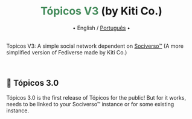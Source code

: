 # <div align="center"><div style="color:#448b5b;display:inline;">Tópicos V3</div> (by Kiti Co.)</div>

<div align="center">• English / <a href="https://github.com/kiti-sites/topicos/readme-portuguese.md">Português</a> •</div>

<br>

Topicos V3: A simple social network dependent on <a href="https://github.com/kiti-sites/Sociverso">Sociverso™</a> (A more simplified version of Fediverse made by Kiti Co.)

<br>


## 🎉 Tópicos 3.0

Tópicos 3.0 is the first release of Tópicos for the public! But for it works, needs to be linked to your Sociverso™ instance or for some existing instance.
